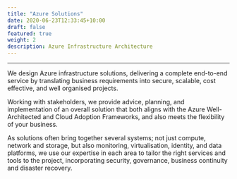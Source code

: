 ```yaml
---
title: "Azure Solutions"
date: 2020-06-23T12:33:45+10:00
draft: false
featured: true
weight: 2
description: Azure Infrastructure Architecture
---
```

***
We design Azure infrastructure solutions, delivering a complete end-to-end service by translating business requirements into secure, scalable, cost effective, and well organised projects.

Working with stakeholders, we provide advice, planning, and implementation of an overall solution that both aligns with the Azure Well-Architected and Cloud Adoption Frameworks, and also meets the flexibility of your business.

As solutions often bring together several systems; not just compute, network and storage, but also monitoring, virtualisation, identity, and data platforms, we use our expertise in each area to tailor the right services and tools to the project, incorporating security, governance, business continuity and disaster recovery.
